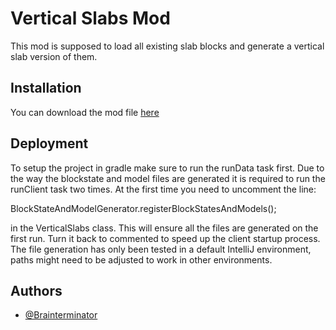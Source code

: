 
# Vertical Slabs Mod

This mod is supposed to load all existing slab blocks and generate a vertical slab version of them.


## Installation

You can download the mod file [here](https://github.com/Brainterminator)

## Deployment

To setup the project in gradle make sure to run the runData task first. Due to the way the blockstate and model files are generated it is required to run the runClient task two times. At the first time you need to uncomment the line:

BlockStateAndModelGenerator.registerBlockStatesAndModels();

in the VerticalSlabs class. This will ensure all the files are generated on the first run. Turn it back to commented to speed up the client startup process. The file generation has only been tested in a default IntelliJ environment, paths might need to be adjusted  to work in other environments.


## Authors

- [@Brainterminator](https://github.com/Brainterminator)

